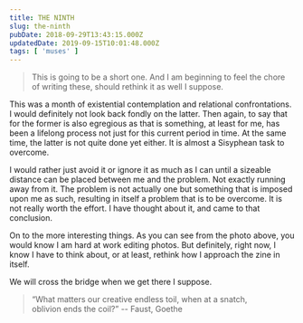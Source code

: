 ```yaml
---
title: THE NINTH
slug: the-ninth
pubDate: 2018-09-29T13:43:15.000Z
updatedDate: 2019-09-15T10:01:48.000Z
tags: [ 'muses' ]
---
```


> This is going to be a short one. And I am beginning to feel the chore of writing these, should rethink it as well I suppose.

This was a month of existential contemplation and relational confrontations. I would definitely not look back fondly on the latter. Then again, to say that for the former is also egregious as that is something, at least for me, has been a lifelong process not just for this current period in time. At the same time, the latter is not quite done yet either. It is almost a Sisyphean task to overcome.

I would rather just avoid it or ignore it as much as I can until a sizeable distance can be placed between me and the problem. Not exactly running away from it. The problem is not actually one but something that is imposed upon me as such, resulting in itself a problem that is to be overcome. It is not really worth the effort. I have thought about it, and came to that conclusion.

On to the more interesting things. As you can see from the photo above, you would know I am hard at work editing photos. But definitely, right now, I know I have to think about, or at least, rethink how I approach the zine in itself.

We will cross the bridge when we get there I suppose.

> “What matters our creative endless toil, when at a snatch, oblivion ends the coil?” --   Faust, Goethe 
